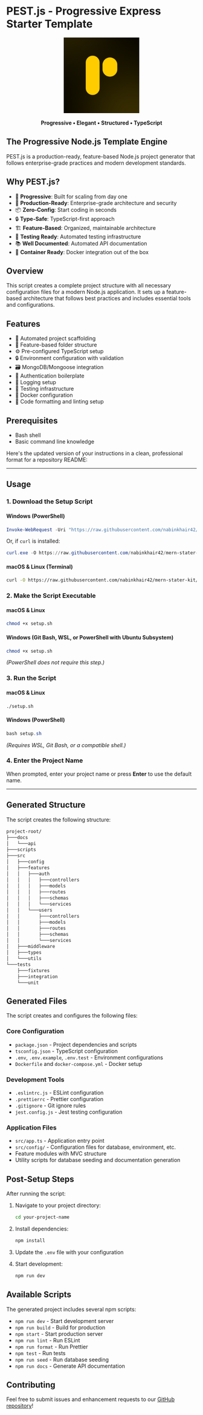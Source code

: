 # PEST.js - Progressive Express Starter Template

<div align="center">
  <img src="/pestjs-logo.png" alt="PEST.js Logo" width="200"/>
  
  <p><strong>Progressive • Elegant • Structured • TypeScript</strong></p>
</div>

## The Progressive Node.js Template Engine

PEST.js is a production-ready, feature-based Node.js project generator that follows enterprise-grade practices and modern development standards.

## Why PEST.js?

- 🚀 **Progressive**: Built for scaling from day one
- 🎯 **Production-Ready**: Enterprise-grade architecture and security
- 📦 **Zero-Config**: Start coding in seconds
- 🔒 **Type-Safe**: TypeScript-first approach
- 🏗️ **Feature-Based**: Organized, maintainable architecture
- 🧪 **Testing Ready**: Automated testing infrastructure
- 📚 **Well Documented**: Automated API documentation
- 🐳 **Container Ready**: Docker integration out of the box

## Overview

This script creates a complete project structure with all necessary configuration files for a modern Node.js application. It sets up a feature-based architecture that follows best practices and includes essential tools and configurations.

## Features

- 🚀 Automated project scaffolding
- 📁 Feature-based folder structure
- ⚙️ Pre-configured TypeScript setup
- 🔒 Environment configuration with validation
- 🗃️ MongoDB/Mongoose integration
- 🔑 Authentication boilerplate
- 📝 Logging setup
- 🧪 Testing infrastructure
- 🐳 Docker configuration
- 💅 Code formatting and linting setup

## Prerequisites

- Bash shell
- Basic command line knowledge

Here's the updated version of your instructions in a clean, professional format for a repository README:

---

## Usage

### 1. Download the Setup Script

#### **Windows (PowerShell)**
```powershell
Invoke-WebRequest -Uri "https://raw.githubusercontent.com/nabinkhair42/mern-stater-kit/main/setup.sh" -OutFile "setup.sh"
```
Or, if `curl` is installed:
```powershell
curl.exe -O https://raw.githubusercontent.com/nabinkhair42/mern-stater-kit/main/setup.sh
```

#### **macOS & Linux (Terminal)**
```bash
curl -O https://raw.githubusercontent.com/nabinkhair42/mern-stater-kit/main/setup.sh
```

### 2. Make the Script Executable

#### **macOS & Linux**
```bash
chmod +x setup.sh
```

#### **Windows (Git Bash, WSL, or PowerShell with Ubuntu Subsystem)**
```bash
chmod +x setup.sh
```
*(PowerShell does not require this step.)*

### 3. Run the Script

#### **macOS & Linux**
```bash
./setup.sh
```

#### **Windows (PowerShell)**
```powershell
bash setup.sh
```
*(Requires WSL, Git Bash, or a compatible shell.)*

### 4. Enter the Project Name

When prompted, enter your project name or press **Enter** to use the default name.

---

## Generated Structure

The script creates the following structure:

```
project-root/
├───docs
│   └───api
├───scripts
├───src
│   ├───config
│   ├───features
│   │   ├───auth
│   │   │   ├───controllers
│   │   │   ├───models
│   │   │   ├───routes
│   │   │   ├───schemas
│   │   │   └───services
│   │   └───users
│   │       ├───controllers
│   │       ├───models
│   │       ├───routes
│   │       ├───schemas
│   │       └───services
│   ├───middleware
│   ├───types
│   └───utils
└───tests
    ├───fixtures
    ├───integration
    └───unit
```

## Generated Files

The script creates and configures the following files:

### Core Configuration
- `package.json` - Project dependencies and scripts
- `tsconfig.json` - TypeScript configuration
- `.env`, `.env.example`, `.env.test` - Environment configurations
- `Dockerfile` and `docker-compose.yml` - Docker setup

### Development Tools
- `.eslintrc.js` - ESLint configuration
- `.prettierrc` - Prettier configuration
- `.gitignore` - Git ignore rules
- `jest.config.js` - Jest testing configuration

### Application Files
- `src/app.ts` - Application entry point
- `src/config/` - Configuration files for database, environment, etc.
- Feature modules with MVC structure
- Utility scripts for database seeding and documentation generation

## Post-Setup Steps

After running the script:

1. Navigate to your project directory:
   ```bash
   cd your-project-name
   ```

2. Install dependencies:
   ```bash
   npm install
   ```

3. Update the `.env` file with your configuration

4. Start development:
   ```bash
   npm run dev
   ```

## Available Scripts

The generated project includes several npm scripts:

- `npm run dev` - Start development server
- `npm run build` - Build for production
- `npm start` - Start production server
- `npm run lint` - Run ESLint
- `npm run format` - Run Prettier
- `npm test` - Run tests
- `npm run seed` - Run database seeding
- `npm run docs` - Generate API documentation

## Contributing

Feel free to submit issues and enhancement requests to our [GitHub repository](https://github.com/nabinkhair42/mern-stater-kit)!
